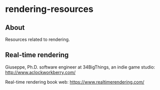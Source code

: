 # rendering-resources

## About
Resources related to rendering.

## Real-time rendering

Giuseppe, Ph.D. software engineer at 34BigThings, an indie game studio: http://www.aclockworkberry.com/

Real-time rendering book web: https://www.realtimerendering.com/
